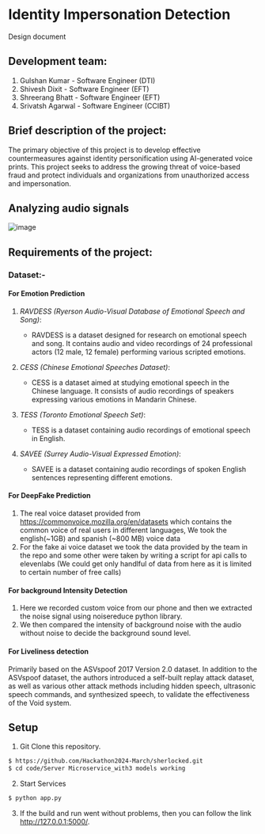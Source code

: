 # Identity Impersonation Detection
Design document

## Development team:

1. Gulshan Kumar - Software Engineer (DTI)
2. Shivesh Dixit - Software Engineer (EFT)
3. Shreerang Bhatt - Software Engineer (EFT)
4. Srivatsh Agarwal - Software Engineer (CCIBT)

## Brief description of the project:
The primary objective of this project is to develop effective countermeasures against identity personification using AI-generated voice prints. This project seeks to address the growing threat of voice-based fraud and protect individuals and organizations from unauthorized access and impersonation. 

## Analyzing audio signals

![image](https://github.com/Hackathon2024-March/sherlocked/assets/72347511/8186a52c-b189-4a2f-b838-16f8b320fb24)

## Requirements of the project:

### Dataset:-
#### For Emotion Prediction  
1. *RAVDESS (Ryerson Audio-Visual Database of Emotional Speech and Song)*:
   - RAVDESS is a dataset designed for research on emotional speech and song. It contains audio and video recordings of 24 professional actors (12 male, 12 female) performing various scripted emotions.

2. *CESS (Chinese Emotional Speeches Dataset)*:
   - CESS is a dataset aimed at studying emotional speech in the Chinese language. It consists of audio recordings of speakers expressing various emotions in Mandarin Chinese.

3. *TESS (Toronto Emotional Speech Set)*:
   - TESS is a dataset containing audio recordings of emotional speech in English.

4. *SAVEE (Surrey Audio-Visual Expressed Emotion)*:
   - SAVEE is a dataset containing audio recordings of spoken English sentences representing different emotions.
  
#### For DeepFake Prediction  
1. The real voice dataset provided from https://commonvoice.mozilla.org/en/datasets which contains the common voice of real users in different languages, We took the english(~1GB) and spanish (~800 MB) voice data
2. For the fake ai voice dataset we took the data provided by the team in the repo and some other were taken by writing a script for api calls to elevenlabs (We could get only handlful of data from here as it is limited to certain number of free calls)

#### For background Intensity Detection
1. Here we recorded custom voice from our phone and then we extracted the noise signal using noisereduce python library.
2. We then compared the intensity of background noise with the audio without noise to decide the background sound level.

#### For Liveliness detection  
Primarily based on the ASVspoof 2017 Version 2.0 dataset.
In addition to the ASVspoof dataset, the authors introduced a self-built replay attack dataset, as well as various other attack methods including hidden speech, ultrasonic speech commands, and synthesized speech, to validate the effectiveness of the Void system.


## Setup
1. Git Clone this repository.

```bash
$ https://github.com/Hackathon2024-March/sherlocked.git
$ cd code/Server Microservice_with3 models working
```
2. Start Services

 ```bash
$ python app.py
```
3. If the build and run went without problems, then you can follow the link http://127.0.0.1:5000/.

